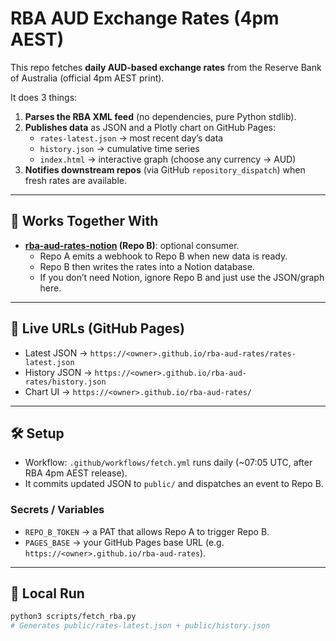 # RBA AUD Exchange Rates (4pm AEST)

This repo fetches **daily AUD-based exchange rates** from the Reserve Bank of Australia (official 4pm AEST print).  

It does 3 things:
1. **Parses the RBA XML feed** (no dependencies, pure Python stdlib).
2. **Publishes data** as JSON and a Plotly chart on GitHub Pages:
   - `rates-latest.json` → most recent day’s data
   - `history.json` → cumulative time series
   - `index.html` → interactive graph (choose any currency → AUD)
3. **Notifies downstream repos** (via GitHub `repository_dispatch`) when fresh rates are available.  

---

## 🔗 Works Together With

- **[rba-aud-rates-notion](https://github.com/taylorsudo/rba-aud-rates-notion) (Repo B)**: optional consumer.  
  - Repo A emits a webhook to Repo B when new data is ready.  
  - Repo B then writes the rates into a Notion database.  
  - If you don’t need Notion, ignore Repo B and just use the JSON/graph here.

---

## 📂 Live URLs (GitHub Pages)

- Latest JSON → `https://<owner>.github.io/rba-aud-rates/rates-latest.json`  
- History JSON → `https://<owner>.github.io/rba-aud-rates/history.json`  
- Chart UI → `https://<owner>.github.io/rba-aud-rates/`

---

## 🛠️ Setup

- Workflow: `.github/workflows/fetch.yml` runs daily (~07:05 UTC, after RBA 4pm AEST release).
- It commits updated JSON to `public/` and dispatches an event to Repo B.

### Secrets / Variables
- `REPO_B_TOKEN` → a PAT that allows Repo A to trigger Repo B.  
- `PAGES_BASE` → your GitHub Pages base URL (e.g. `https://<owner>.github.io/rba-aud-rates`).

---

## 🧰 Local Run

```bash
python3 scripts/fetch_rba.py
# Generates public/rates-latest.json + public/history.json
```